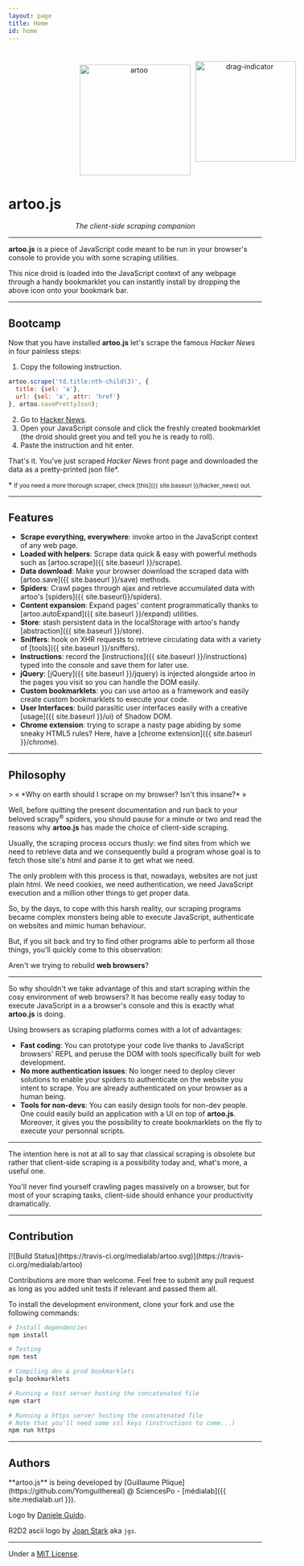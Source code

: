 ```yaml
---
layout: page
title: Home
id: home
---
```


<br>

<p align="center">
  <a href='{{ site.bookmarklets.artoo }}' id='bookmarklet'>
    <img class="inline-img index-bookmarklet" alt="artoo" width="220" height="220" src="{{ site.baseurl }}/public/img/artoo-icon.svg" />
  </a>
  <img class="inline-img" alt="drag-indicator" src="{{ site.baseurl }}/public/img/drag.png" style="position: absolute; margin-left: 10px; width: 200px; margin-top: -7px;" />
</p>

<h1>artoo.js</h1>
<p align="center"><em>The client-side scraping companion</em></p>

---

**artoo.js** is a piece of JavaScript code meant to be run in your browser's console to provide you with some scraping utilities.

This nice droid is loaded into the JavaScript context of any webpage through a handy bookmarklet you can instantly install by dropping the above icon onto your bookmark bar.

---

<h2>Bootcamp</h2>

Now that you have installed **artoo.js** let's scrape the famous *Hacker News* in four painless steps:

<ol>
  <li>Copy the following instruction.</li>
</ol>

```js
artoo.scrape('td.title:nth-child(3)', {
  title: {sel: 'a'},
  url: {sel: 'a', attr: 'href'}
}, artoo.savePrettyJson);
```

<ol start="2">
  <li>Go to <a href="https://news.ycombinator.com/" target="_blank">Hacker News</a>.</li>
  <li>Open your JavaScript console and click the freshly created bookmarklet (the droid should greet you and tell you he is ready to roll).</li>
  <li>Paste the instruction and hit enter.</li>
</ol>

That's it. You've just scraped *Hacker News* front page and downloaded the data as a pretty-printed json file&#42;.

&#42; <small>If you need a more thorough scraper, check [this]({{ site.baseurl }}/hacker_news) out.</small>

---

<h2 id="features">Features</h2>

* **Scrape everything, everywhere**: invoke artoo in the JavaScript context of any web page.
* **Loaded with helpers**: Scrape data quick & easy with powerful methods such as [artoo.scrape]({{ site.baseurl }}/scrape).
* **Data download**: Make your browser download the scraped data with [artoo.save]({{ site.baseurl }}/save) methods.
* **Spiders**: Crawl pages through ajax and retrieve accumulated data with artoo's [spiders]({{ site.baseurl}}/spiders).
* **Content expansion**: Expand pages' content programmatically thanks to [artoo.autoExpand]({{ site.baseurl }}/expand) utilities.
* **Store**: stash persistent data in the localStorage with artoo's handy [abstraction]({{ site.baseurl }}/store).
* **Sniffers**: hook on XHR requests to retrieve circulating data with a variety of [tools]({{ site.baseurl }}/sniffers).
* **Instructions**: record the [instructions]({{ site.baseurl }}/instructions) typed into the console and save them for later use.
* **jQuery**: [jQuery]({{ site.baseurl }}/jquery) is injected alongside artoo in the pages you visit so you can handle the DOM easily.
* **Custom bookmarklets**: you can use artoo as a framework and easily create custom bookmarklets to execute your code.
* **User Interfaces**: build parasitic user interfaces easily with a creative [usage]({{ site.baseurl }}/ui) of Shadow DOM.
* **Chrome extension**: trying to scrape a nasty page abiding by some sneaky HTML5 rules? Here, have a [chrome extension]({{ site.baseurl }}/chrome).

---

<h2 id="philosophy">Philosophy</h2>
> &laquo; *Why on earth should I scrape on my browser? Isn't this insane?* &raquo;

Well, before quitting the present documentation and run back to your beloved scrapy<sup><small>&copy;</small></sup> spiders, you should pause for a minute or two and read the reasons why **artoo.js** has made the choice of client-side scraping.

Usually, the scraping process occurs thusly: we find sites from which we need to retrieve data and we consequently build a program whose goal is to fetch those site's html and parse it to get what we need.

The only problem with this process is that, nowadays, websites are not just plain html. We need cookies, we need authentication, we need JavaScript execution and a million other things to get proper data.

So, by the days, to cope with this harsh reality, our scraping programs became complex monsters being able to execute JavaScript, authenticate on websites and mimic human behaviour.

But, if you sit back and try to find other programs able to perform all those things, you'll quickly come to this observation:

Aren't we trying to rebuild **web browsers**?

---

So why shouldn't we take advantage of this and start scraping within the cosy environment of web browsers? It has become really easy today to execute JavaScript in a
a browser's console and this is exactly what **artoo.js** is doing.

Using browsers as scraping platforms comes with a lot of advantages:

* **Fast coding**: You can prototype your code live thanks to JavaScript browsers' REPL and peruse the DOM with tools specifically built for web development.
* **No more authentication issues**: No longer need to deploy clever solutions to enable your spiders to authenticate on the website you intent to scrape. You are already authenticated on your browser as a human being.
* **Tools for non-devs**: You can easily design tools for non-dev people. One could easily build an application with a UI on top of **artoo.js**. Moreover, it gives you the possibility to create bookmarklets on the fly to execute your personnal scripts.

---

The intention here is not at all to say that classical scraping is obsolete but rather that client-side scraping is a possibility today and, what's more, a useful one.

You'll never find yourself crawling pages massively on a browser, but for most of your scraping tasks, client-side should enhance your productivity dramatically.

---

<h2 id="contribution">Contribution</h2>
[![Build Status](https://travis-ci.org/medialab/artoo.svg)](https://travis-ci.org/medialab/artoo)

Contributions are more than welcome. Feel free to submit any pull request as long as you added unit tests if relevant and passed them all.

To install the development environment, clone your fork and use the following commands:

```bash
# Install dependencies
npm install

# Testing
npm test

# Compiling dev & prod bookmarklets
gulp bookmarklets

# Running a test server hosting the concatenated file
npm start

# Running a https server hosting the concatenated file
# Note that you'll need some ssl keys (instructions to come...)
npm run https
```

---

<h2 id="authors">Authors</h2>
**artoo.js** is being developed by [Guillaume Plique](https://github.com/Yomguithereal) @ SciencesPo - [médialab]({{ site.medialab.url }}).

Logo by [Daniele Guido](https://github.com/danieleguido).

R2D2 ascii logo by [Joan Stark](http://www.geocities.com/spunk1111/) aka `jgs`.

---

Under a [MIT License](https://raw.githubusercontent.com/medialab/artoo/master/LICENSE.txt).

